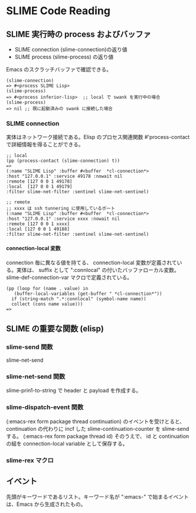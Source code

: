 # SLIME Code Reading

## SLIME 実行時の process およびバッファ

+ SLIME connection  (slime-connection)の返り値
+ SLIME process (slime-process) の返り値

Emacs のスクラッチバッファで確認できる。

    (slime-connection)
    => #<process SLIME Lisp>
    (slime-process)
    => #<process inferior-lisp>  ;; local で swank を実行中の場合
    (slime-process)
    => nil ;; 既に起動済みの swank に接続した場合

### SLIME connection

実体はネットワーク接続である。Elisp のプロセス関連関数 #'process-contact で詳細情報を得ることができる。

    ;; local
    (pp (process-contact (slime-connection) t))
    =>
    (:name "SLIME Lisp" :buffer #<buffer  *cl-connection*>
    :host "127.0.0.1" :service 49178 :nowait nil
    :remote [127 0 0 1 49178]
    :local  [127 0 0 1 49179]
    :filter slime-net-filter :sentinel slime-net-sentinel)

    ;; remote
    ;; xxxx は ssh tunnering に使用しているポート
    (:name "SLIME Lisp" :buffer #<buffer  *cl-connection*>
    :host "127.0.0.1" :service xxxx :nowait nil
    :remote [127 0 0 1 xxxx]
    :local [127 0 0 1 49188]
    :filter slime-net-filter :sentinel slime-net-sentinel)

#### connection-local 変数

connection 毎に異なる値を持てる、 connection-local 変数が定義されている。実体は、 suffix として ":connlocal" の付いたバッファローカル変数。slime-def-connection-var マクロで定義されている。

    (pp (loop for (name . value) in
       (buffer-local-variables (get-buffer " *cl-connection*"))
      if (string-match ".*:connlocal" (symbol-name name))
      collect (cons name value)))
    =>
    
## SLIME の重要な関数 (elisp)

### slime-send 関数

slime-net-send

### slime-net-send 関数

slime-prin1-to-string で header と payload を作成する。

### slime-dispatch-event 関数

(:emacs-rex form package thread continuation) のイベントを受けとると、continuation の代わりに incf した slime-continuation-counter を slime-send する。 (:emacs-rex form package thread id)
そのうえで、 id と continuation の組を connection-local variable として保存する。

### slime-rex マクロ

## イベント

先頭がキーワードであるリスト。キーワード名が ":emacs-" で始まるイベントは、Emacs から生成されたもの。



